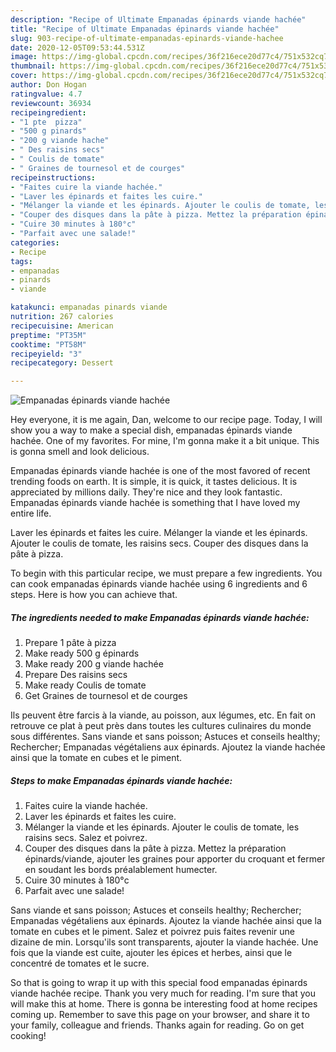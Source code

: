 ```yaml
---
description: "Recipe of Ultimate Empanadas épinards viande hachée"
title: "Recipe of Ultimate Empanadas épinards viande hachée"
slug: 903-recipe-of-ultimate-empanadas-epinards-viande-hachee
date: 2020-12-05T09:53:44.531Z
image: https://img-global.cpcdn.com/recipes/36f216ece20d77c4/751x532cq70/empanadas-epinards-viande-hachee-photo-principale-de-la-recette.jpg
thumbnail: https://img-global.cpcdn.com/recipes/36f216ece20d77c4/751x532cq70/empanadas-epinards-viande-hachee-photo-principale-de-la-recette.jpg
cover: https://img-global.cpcdn.com/recipes/36f216ece20d77c4/751x532cq70/empanadas-epinards-viande-hachee-photo-principale-de-la-recette.jpg
author: Don Hogan
ratingvalue: 4.7
reviewcount: 36934
recipeingredient:
- "1 pte  pizza"
- "500 g pinards"
- "200 g viande hache"
- " Des raisins secs"
- " Coulis de tomate"
- " Graines de tournesol et de courges"
recipeinstructions:
- "Faites cuire la viande hachée."
- "Laver les épinards et faites les cuire."
- "Mélanger la viande et les épinards. Ajouter le coulis de tomate, les raisins secs. Salez et poivrez."
- "Couper des disques dans la pâte à pizza. Mettez la préparation épinards/viande, ajouter les graines pour apporter du croquant et fermer en soudant les bords préalablement humecter."
- "Cuire 30 minutes à 180°c"
- "Parfait avec une salade!"
categories:
- Recipe
tags:
- empanadas
- pinards
- viande

katakunci: empanadas pinards viande 
nutrition: 267 calories
recipecuisine: American
preptime: "PT35M"
cooktime: "PT58M"
recipeyield: "3"
recipecategory: Dessert

---
```



![Empanadas épinards viande hachée](https://img-global.cpcdn.com/recipes/36f216ece20d77c4/751x532cq70/empanadas-epinards-viande-hachee-photo-principale-de-la-recette.jpg)

Hey everyone, it is me again, Dan, welcome to our recipe page. Today, I will show you a way to make a special dish, empanadas épinards viande hachée. One of my favorites. For mine, I'm gonna make it a bit unique. This is gonna smell and look delicious.

Empanadas épinards viande hachée is one of the most favored of recent trending foods on earth. It is simple, it is quick, it tastes delicious. It is appreciated by millions daily. They're nice and they look fantastic. Empanadas épinards viande hachée is something that I have loved my entire life.

Laver les épinards et faites les cuire. Mélanger la viande et les épinards. Ajouter le coulis de tomate, les raisins secs. Couper des disques dans la pâte à pizza.


To begin with this particular recipe, we must prepare a few ingredients. You can cook empanadas épinards viande hachée using 6 ingredients and 6 steps. Here is how you can achieve that.

<!--inarticleads1-->

##### The ingredients needed to make Empanadas épinards viande hachée:

1. Prepare 1 pâte à pizza
1. Make ready 500 g épinards
1. Make ready 200 g viande hachée
1. Prepare  Des raisins secs
1. Make ready  Coulis de tomate
1. Get  Graines de tournesol et de courges


Ils peuvent être farcis à la viande, au poisson, aux légumes, etc. En fait on retrouve ce plat à peut près dans toutes les cultures culinaires du monde sous différentes. Sans viande et sans poisson; Astuces et conseils healthy; Rechercher; Empanadas végétaliens aux épinards. Ajoutez la viande hachée ainsi que la tomate en cubes et le piment. 

<!--inarticleads2-->

##### Steps to make Empanadas épinards viande hachée:

1. Faites cuire la viande hachée.
1. Laver les épinards et faites les cuire.
1. Mélanger la viande et les épinards. Ajouter le coulis de tomate, les raisins secs. Salez et poivrez.
1. Couper des disques dans la pâte à pizza. Mettez la préparation épinards/viande, ajouter les graines pour apporter du croquant et fermer en soudant les bords préalablement humecter.
1. Cuire 30 minutes à 180°c
1. Parfait avec une salade!


Sans viande et sans poisson; Astuces et conseils healthy; Rechercher; Empanadas végétaliens aux épinards. Ajoutez la viande hachée ainsi que la tomate en cubes et le piment. Salez et poivrez puis faites revenir une dizaine de min. Lorsqu&#39;ils sont transparents, ajouter la viande hachée. Une fois que la viande est cuite, ajouter les épices et herbes, ainsi que le concentré de tomates et le sucre. 

So that is going to wrap it up with this special food empanadas épinards viande hachée recipe. Thank you very much for reading. I'm sure that you will make this at home. There is gonna be interesting food at home recipes coming up. Remember to save this page on your browser, and share it to your family, colleague and friends. Thanks again for reading. Go on get cooking!
